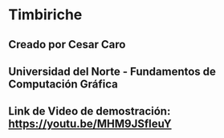 # Timbiriche
## Creado por Cesar Caro
## Universidad del Norte - Fundamentos de Computación Gráfica

## Link de Video de demostración: https://youtu.be/MHM9JSfIeuY
